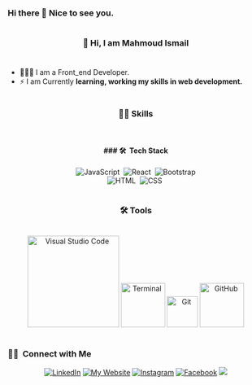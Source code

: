 ### Hi there 👋 Nice to see you.


#

<div align="center">

<h3 align="center">
  👋 Hi, I am Mahmoud Ismail
</h3>
</div>

#

  - 👨🏽‍💻 I am a Front_end Developer.
  - ⚡ I am Currently **learning, working my skills in web development.**
   

#


<h3 align="center">
  👨‍💻 Skills
</h3>

<br/>

<div align="center">
  <h4>
  ### 🛠 &nbsp;Tech Stack
    </h4>


![JavaScript](https://img.shields.io/badge/-JavaScript-05122A?style=flat&logo=javascript)&nbsp;
![React](https://img.shields.io/badge/-React-05122A?style=flat&logo=react)&nbsp;
![Bootstrap](https://img.shields.io/badge/-Bootstrap-05122A?style=flat&logo=bootstrap&logoColor=563D7C)\
![HTML](https://img.shields.io/badge/-HTML-05122A?style=flat&logo=HTML5)&nbsp;
![CSS](https://img.shields.io/badge/-CSS-05122A?style=flat&logo=CSS3&logoColor=1572B6)&nbsp;
</div>


#




<h3 align="center">
  🛠️ Tools
</h3>

<br/>

<div align="center">
  <img alt="Visual Studio Code" width="180px" src="https://img.shields.io/badge/Visual_Studio_Code-0078D4?style=for-the-badge&logo=visual%20studio%20code&logoColor=white" />
  <img alt="Terminal" width="87px" src="https://img.shields.io/badge/Terminal-100000?style=for-the-badge" />
  <img alt="Git" width="61px" src="https://img.shields.io/badge/Git-F05032?style=for-the-badge&logo=git&logoColor=white" />
  <img alt="GitHub" width="87px" src="https://img.shields.io/badge/GitHub-100000?style=for-the-badge&logo=github&logoColor=white" />
</div>
        
#


### 🤝🏻 &nbsp;Connect with Me

<p align="center"> 
  <a href="https://www.linkedin.com/in/mahmoud-ali-28417022a/" target="_blank"><img src="https://img.shields.io/badge/-LinkedIn-%230077B5?style=for-the-badge&logo=linkedin&logoColor=white"  alt="LinkedIn"></a>
  <a href="https://mahmoud-ismail-portfolio.netlify.app/" target="_blank"><img src="https://img.shields.io/badge/website-000000?style=for-the-badge&logo=About.me&logoColor=white"  alt="My Website"></a>
  <a href="https://www.instagram.com/smyl_mhmwd/" target="_blank"><img src="https://img.shields.io/badge/-Instagram-%23E4405F?style=for-the-badge&logo=instagram&logoColor=white" alt="Instagram"></a>
  <a href="https://www.facebook.com/profile.php?id=100009529296786" target="_blank"><img src="https://img.shields.io/badge/-Facebook-%231877F2?style=for-the-badge&logo=gmail&logoColor=white" alt="Facebook"></a>
  <a href = "https://mail.google.com/mail/u/0/#inbox"><img src="https://img.shields.io/badge/-Email-%23333?style=for-the-badge&logo=gmail&logoColor=white" target="_blank"></a>
</p>
